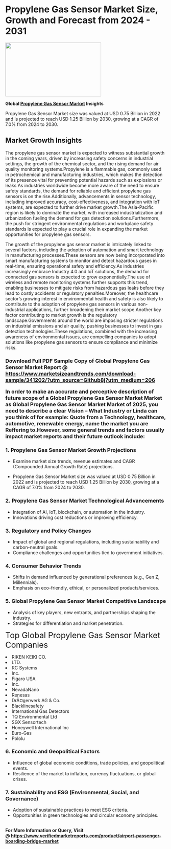 <H1>Propylene Gas Sensor Market Size, Growth and Forecast from 2024 - 2031</H1><img class="aligncenter size-medium wp-image-584254" src="https://thirdeyenews.in/wp-content/uploads/2024/09/Global-Market-Research-300x168.jpeg" alt="" width="300" height="168" /><p><strong>Global&nbsp;<a href="https://www.marketsizeandtrends.com/download-sample/341202/?utm_source=Github8j?utm_medium=206">Propylene Gas Sensor Market</a> Insights</strong></p><p>Propylene Gas Sensor Market size was valued at USD 0.75 Billion in 2022 and is projected to reach USD 1.25 Billion by 2030, growing at a CAGR of 7.0% from 2024 to 2030.</p><p><h2>Market Growth Insights</h2> <p>The propylene gas sensor market is expected to witness substantial growth in the coming years, driven by increasing safety concerns in industrial settings, the growth of the chemical sector, and the rising demand for air quality monitoring systems.Propylene is a flammable gas, commonly used in petrochemical and manufacturing industries, which makes the detection of its presence vital for preventing potential hazards such as explosions or leaks.As industries worldwide become more aware of the need to ensure safety standards, the demand for reliable and efficient propylene gas sensors is on the rise.Additionally, advancements in sensor technology, including improved accuracy, cost-effectiveness, and integration with IoT systems, are expected to further drive market growth.The Asia-Pacific region is likely to dominate the market, with increased industrialization and urbanization fueling the demand for gas detection solutions.Furthermore, the push for stringent environmental regulations and workplace safety standards is expected to play a crucial role in expanding the market opportunities for propylene gas sensors.</p> <p>The growth of the propylene gas sensor market is intricately linked to several factors, including the adoption of automation and smart technology in manufacturing processes.These sensors are now being incorporated into smart manufacturing systems to monitor and detect hazardous gases in real-time, ensuring operational safety and efficiency.As industries increasingly embrace Industry 4.0 and IoT solutions, the demand for connected gas sensors is expected to grow exponentially.The use of wireless and remote monitoring systems further supports this trend, enabling businesses to mitigate risks from hazardous gas leaks before they lead to costly accidents or regulatory penalties.Moreover, the healthcare sector’s growing interest in environmental health and safety is also likely to contribute to the adoption of propylene gas sensors in various non-industrial applications, further broadening their market scope.Another key factor contributing to market growth is the regulatory landscape.Governments around the world are imposing stricter regulations on industrial emissions and air quality, pushing businesses to invest in gas detection technologies.These regulations, combined with the increasing awareness of environmental issues, are compelling companies to adopt solutions like propylene gas sensors to ensure compliance and minimize risks.<h3></p><p><span class=""><strong>Download Full PDF Sample Copy of Global Propylene Gas Sensor Market Report</strong> @ <a href="https://www.marketsizeandtrends.com/download-sample/341202/?utm_source=Github8j?utm_medium=206" target="_blank">https://www.marketsizeandtrends.com/download-sample/341202/?utm_source=Github8j?utm_medium=206</a></span></p><p>In order to make an accurate and perceptive description of future scope of a Global&nbsp;Propylene Gas Sensor Market Market as Global&nbsp;Propylene Gas Sensor Market Market of 2025, you need to describe a clear Vision &ndash; What Industry or Linda can you think of for example: Quote from a Technology, healthcare, automotive, renewable energy, name the market you are Reffering to.However, some general trends and factors usually impact market reports and their future outlook include:</p><h3>1.&nbsp;<strong>Propylene Gas Sensor Market Growth Projections</strong></h3><ul><li>Examine market size trends, revenue estimates and CAGR (Compounded Annual Growth Rate) projections.</li><li><p>Propylene Gas Sensor Market size was valued at USD 0.75 Billion in 2022 and is projected to reach USD 1.25 Billion by 2030, growing at a CAGR of 7.0% from 2024 to 2030.</p></li></ul><h3>2.&nbsp;<strong>Propylene Gas Sensor Market Technological Advancements</strong></h3><ul><li>Integration of AI, IoT, blockchain, or automation in the industry.</li><li>Innovations driving cost reductions or improving efficiency.</li></ul><h3>3.&nbsp;<strong>Regulatory and Policy Changes</strong></h3><ul><li>Impact of global and regional regulations, including sustainability and carbon-neutral goals.</li><li>Compliance challenges and opportunities tied to government initiatives.</li></ul><h3>4.&nbsp;<strong>Consumer Behavior Trends</strong></h3><ul><li>Shifts in demand influenced by generational preferences (e.g., Gen Z, Millennials).</li><li>Emphasis on eco-friendly, ethical, or personalized products/services.</li></ul><h3>5.&nbsp;<strong>Global Propylene Gas Sensor Market Competitive Landscape</strong></h3><ul><li>Analysis of key players, new entrants, and partnerships shaping the industry.</li><li>Strategies for differentiation and market penetration.</li></ul><p data-pm-slice="1 1 []"><span style="color: inherit; font-family: inherit; font-size: 25px;">Top Global Propylene Gas Sensor Market Companies</span></p><div class="" data-test-id=""><p><li>RIKEN KEIKI CO.</li><li> LTD.</li><li> RC Systems</li><li> Inc.</li><li> Figaro USA</li><li> Inc.</li><li> NevadaNano</li><li> Renesas</li><li> DrÃ¤gerwerk AG & Co.</li><li> Blacklinesafety</li><li> International Gas Detectors</li><li> TQ Environmental Ltd</li><li> SGX Sensortech</li><li> Honeywell International Inc</li><li> Euro-Gas</li><li> Pololu</li></p></div><h3>6.&nbsp;<strong>Economic and Geopolitical Factors</strong></h3><ul><li>Influence of global economic conditions, trade policies, and geopolitical events.</li><li>Resilience of the market to inflation, currency fluctuations, or global crises.</li></ul><h3>7.&nbsp;<strong>Sustainability and ESG (Environmental, Social, and Governance)</strong></h3><ul><li>Adoption of sustainable practices to meet ESG criteria.</li><li>Opportunities in green technologies and circular economy principles.</li></ul><h2><strong style="font-size: 14px;">For More Information or Query, Visit @&nbsp;</strong><a style="background-color: #ffffff; font-size: 14px;" href="https://www.marketsizeandtrends.com/report/propylene-gas-sensor-market/" target="_blank">https://www.verifiedmarketreports.com/product/airport-passenger-boarding-bridge-market</a></h2>